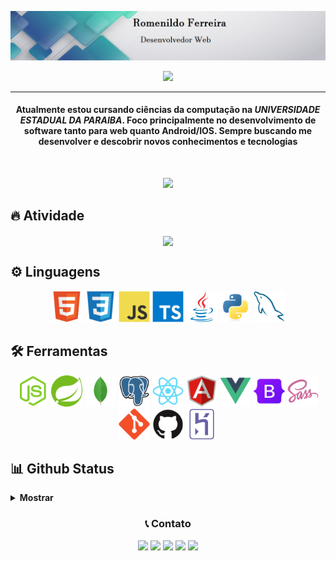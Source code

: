 [![](https://github.com/Romenildo/Romenildo/blob/main/imgs/profile.png)](https://github.com/Romenildo)

<p align="center">
 <a href="https://github.com/DenverCoder1/readme-typing-svg"><img src="https://readme-typing-svg.herokuapp.com?lines=BEM+VINDOS+AO+MEU+GITHUB;DESENVOLVIMENTO+WEB;ESTUDANTE+CIÊNCIAS+DA+COMPUTACÃO;SEMPRE+BUSCANDO+NOVAS+TECNOLOGIAS;&center=true&width=500&height=50&font=georgia"></a>
</p>
<hr/>
<h4 align="center">Atualmente estou cursando ciências da computação na<i> UNIVERSIDADE ESTADUAL DA PARAIBA</i>. Foco principalmente no desenvolvimento de software tanto para web quanto Android/IOS. Sempre buscando me desenvolver e descobrir novos conhecimentos e tecnologias</h4>
<br>
<p align="center"> <img src="https://komarev.com/ghpvc/?username=Romenildo&label=Romenildo's%20Profile%20Views%20&color=008B8B&style=plastic" /> </p>

## 🔥 Atividade

<p align="center"><img align="center" src="https://github-readme-streak-stats.herokuapp.com/?user=Romenildo&theme=vue"/></p>


## **⚙️ Linguagens**

<p align="center">
  
  <div align="center">
    
  <img height="50" title="HTML 5" src="https://github.com/devicons/devicon/blob/master/icons/html5/html5-original.svg">
  <img height="50" title="CSS3" src="https://github.com/devicons/devicon/blob/master/icons/css3/css3-original.svg">
  <img height="50" title="JAVASCRYPT" src="https://github.com/devicons/devicon/blob/master/icons/javascript/javascript-original.svg">
  <img height="50" title="TYPESCRYPT" src="https://github.com/devicons/devicon/blob/master/icons/typescript/typescript-original.svg">
  <img height="50" title="JAVA"src="https://github.com/devicons/devicon/blob/master/icons/java/java-original.svg">
  <img height="50" title="PYTHON"src="https://github.com/devicons/devicon/blob/master/icons/python/python-original.svg">
  <img height="50" title="SQL"src="https://github.com/devicons/devicon/blob/master/icons/mysql/mysql-original.svg">
  
    
  </div>
  </p>


  
## **🛠️ Ferramentas**
<p align="center">
  
  <div align="center">
   
  <img height="50" title="NODE JS" src="https://github.com/devicons/devicon/blob/master/icons/nodejs/nodejs-original.svg">
  <img height="50" title="SPRING" src="https://github.com/devicons/devicon/blob/master/icons/spring/spring-original.svg">
    
  <img height="50" title="MONGO DB" src="https://github.com/devicons/devicon/blob/master/icons/mongodb/mongodb-original.svg">
  <img height="50" title="POSTGRESQL"src="https://github.com/devicons/devicon/blob/master/icons/postgresql/postgresql-original.svg">
    
  <img height="50" title="REACT" src="https://github.com/devicons/devicon/blob/master/icons/react/react-original.svg">
  <img height="50" title="ANGULAR JS" src="https://github.com/devicons/devicon/blob/master/icons/angularjs/angularjs-original.svg">
  <img height="50" title="VUE JS" src="https://github.com/devicons/devicon/blob/master/icons/vuejs/vuejs-original.svg">
    
  <img height="50" title="BOOTSTRAP" src="https://github.com/devicons/devicon/blob/master/icons/bootstrap/bootstrap-original.svg">
  <img title = "SASS" src="https://raw.githubusercontent.com/devicons/devicon/master/icons/sass/sass-original.svg" width="50" height="50"/>
    
  <img height="50" title="GIT" src="https://github.com/devicons/devicon/blob/master/icons/git/git-original.svg">
  <img height="50" title="GITHUB" src="https://github.com/devicons/devicon/blob/master/icons/github/github-original.svg">
  <img height="50" title="HEROKU" src="https://github.com/devicons/devicon/blob/master/icons/heroku/heroku-original.svg">
    
  </div>
  </p>
  
 ## **📊 Github Status**

<details> 
  <summary><b>Mostrar</b></summary>
  <br/>
  <p align="center">
     <img src="https://github-readme-stats.vercel.app/api?username=Romenildo&count_private=true&show_icons=true&&text_color=000&icon_color=000&bg_color=0,3e7f98,79b6ba,dcdce0,ffffff&theme=graywhite&line_height=33">
	    <img src="https://github-readme-stats.vercel.app/api/top-langs/?username=verma-anushka&count_private=true&hide=scss,css,,ejs&&text_color=000&icon_color=000&bg_color=0,3e7f98,79b6ba,ADD8E6,ffffff&theme=graywhite&line_height=10">
  <p>
      <br/>
   <img src="https://activity-graph.herokuapp.com/graph?username=Romenildo&bg_color=dcdce0&color=000000&line=00BFFF&point=ffffff&area=true&hide_border=true" />
  <br/>
  </p>
  </p>
</details>


<h3 align = "center">📞 Contato</h3>
<p align="center">
  <a href=""><img src="https://img.shields.io/badge/site-7FFFD4?style=for-the-badge&logo=google&logoColor=white"/></a>
  <a href="https://https://github.com/Romenildo"><img src="https://img.shields.io/badge/Github-100000?style=for-the-badge&logo=github&logoColor=white"/></a>
  <a href="https://www.linkedin.com/in/romenildo-ferreira-3679561a2/"><img src="https://img.shields.io/badge/Linkedin-0077B5?style=for-the-badge&logo=linkedin&logoColor=white"/></a>
  <a href="https://discord.gg/"><img src="https://img.shields.io/badge/Discord-7289DA?style=for-the-badge&logo=discord&logoColor=white"/></a>
  <a href="mailto:Romenildoferreira@gamil.com"><img src="https://img.shields.io/badge/gmail-FF6347?style=for-the-badge&logo=gmail&logoColor=white"/></a>

 
<!--![trophy](https://github-profile-trophy.vercel.app/?username=Romenildo&margin-w=15theme=dark)
